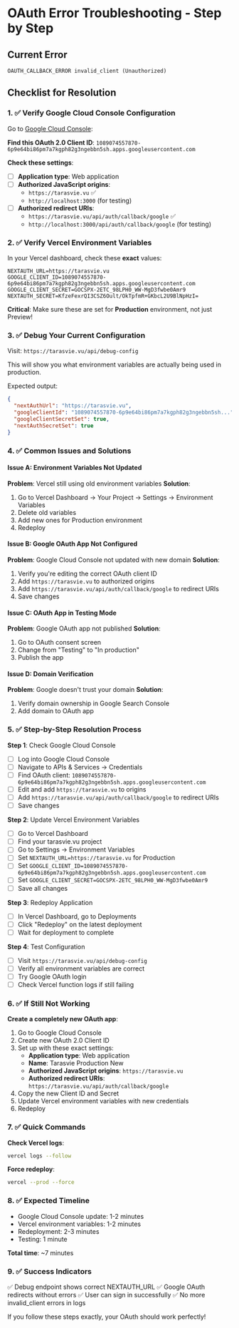 # OAuth Error Troubleshooting - Step by Step

## Current Error
```
OAUTH_CALLBACK_ERROR invalid_client (Unauthorized)
```

## Checklist for Resolution

### 1. ✅ Verify Google Cloud Console Configuration

Go to [Google Cloud Console](https://console.cloud.google.com/apis/credentials):

**Find this OAuth 2.0 Client ID**: `1089074557870-6p9e64bi86pm7a7kgph82g3ngebbn5sh.apps.googleusercontent.com`

**Check these settings**:
- [ ] **Application type**: Web application
- [ ] **Authorized JavaScript origins**: 
  - `https://tarasvie.vu` ✅
  - `http://localhost:3000` (for testing)
- [ ] **Authorized redirect URIs**:
  - `https://tarasvie.vu/api/auth/callback/google` ✅
  - `http://localhost:3000/api/auth/callback/google` (for testing)

### 2. ✅ Verify Vercel Environment Variables

In your Vercel dashboard, check these **exact** values:

```env
NEXTAUTH_URL=https://tarasvie.vu
GOOGLE_CLIENT_ID=1089074557870-6p9e64bi86pm7a7kgph82g3ngebbn5sh.apps.googleusercontent.com
GOOGLE_CLIENT_SECRET=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
NEXTAUTH_SECRET=KfzeFexrQI3CSZ6Oult/OkTpfmR+GKbcL2U9BlNpHzI=
```

**Critical**: Make sure these are set for **Production** environment, not just Preview!

### 3. ✅ Debug Your Current Configuration

Visit: `https://tarasvie.vu/api/debug-config`

This will show you what environment variables are actually being used in production.

Expected output:
```json
{
  "nextAuthUrl": "https://tarasvie.vu",
  "googleClientId": "1089074557870-6p9e64bi86pm7a7kgph82g3ngebbn5sh...",
  "googleClientSecretSet": true,
  "nextAuthSecretSet": true
}
```

### 4. ✅ Common Issues and Solutions

#### Issue A: Environment Variables Not Updated
**Problem**: Vercel still using old environment variables
**Solution**: 
1. Go to Vercel Dashboard → Your Project → Settings → Environment Variables
2. Delete old variables
3. Add new ones for Production environment
4. Redeploy

#### Issue B: Google OAuth App Not Configured
**Problem**: Google Cloud Console not updated with new domain
**Solution**:
1. Verify you're editing the correct OAuth client ID
2. Add `https://tarasvie.vu` to authorized origins
3. Add `https://tarasvie.vu/api/auth/callback/google` to redirect URIs
4. Save changes

#### Issue C: OAuth App in Testing Mode
**Problem**: Google OAuth app not published
**Solution**:
1. Go to OAuth consent screen
2. Change from "Testing" to "In production"
3. Publish the app

#### Issue D: Domain Verification
**Problem**: Google doesn't trust your domain
**Solution**:
1. Verify domain ownership in Google Search Console
2. Add domain to OAuth app

### 5. ✅ Step-by-Step Resolution Process

**Step 1**: Check Google Cloud Console
- [ ] Log into Google Cloud Console
- [ ] Navigate to APIs & Services → Credentials
- [ ] Find OAuth client: `1089074557870-6p9e64bi86pm7a7kgph82g3ngebbn5sh.apps.googleusercontent.com`
- [ ] Edit and add `https://tarasvie.vu` to origins
- [ ] Add `https://tarasvie.vu/api/auth/callback/google` to redirect URIs
- [ ] Save changes

**Step 2**: Update Vercel Environment Variables
- [ ] Go to Vercel Dashboard
- [ ] Find your tarasvie.vu project
- [ ] Go to Settings → Environment Variables
- [ ] Set `NEXTAUTH_URL=https://tarasvie.vu` for Production
- [ ] Set `GOOGLE_CLIENT_ID=1089074557870-6p9e64bi86pm7a7kgph82g3ngebbn5sh.apps.googleusercontent.com`
- [ ] Set `GOOGLE_CLIENT_SECRET=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`
- [ ] Save all changes

**Step 3**: Redeploy Application
- [ ] In Vercel Dashboard, go to Deployments
- [ ] Click "Redeploy" on the latest deployment
- [ ] Wait for deployment to complete

**Step 4**: Test Configuration
- [ ] Visit `https://tarasvie.vu/api/debug-config`
- [ ] Verify all environment variables are correct
- [ ] Try Google OAuth login
- [ ] Check Vercel function logs if still failing

### 6. ✅ If Still Not Working

**Create a completely new OAuth app**:

1. Go to Google Cloud Console
2. Create new OAuth 2.0 Client ID
3. Set up with these exact settings:
   - **Application type**: Web application
   - **Name**: Tarasvie Production New
   - **Authorized JavaScript origins**: `https://tarasvie.vu`
   - **Authorized redirect URIs**: `https://tarasvie.vu/api/auth/callback/google`
4. Copy the new Client ID and Secret
5. Update Vercel environment variables with new credentials
6. Redeploy

### 7. ✅ Quick Commands

**Check Vercel logs**:
```bash
vercel logs --follow
```

**Force redeploy**:
```bash
vercel --prod --force
```

### 8. ✅ Expected Timeline

- Google Cloud Console update: 1-2 minutes
- Vercel environment variables: 1-2 minutes  
- Redeployment: 2-3 minutes
- Testing: 1 minute

**Total time**: ~7 minutes

### 9. ✅ Success Indicators

✅ Debug endpoint shows correct NEXTAUTH_URL
✅ Google OAuth redirects without errors
✅ User can sign in successfully
✅ No more invalid_client errors in logs

If you follow these steps exactly, your OAuth should work perfectly!
